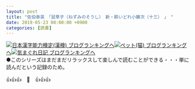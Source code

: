 ```yaml
---
layout: post
title: "佐伯泰英　「鼠草子（ねずみのそうし）　新・酔いどれ小籘次（十三）　」　"
date: 2019-05-23 00:00:00 +0900
categories: [読書]
---
```


[![](/syuusyuu9701/assets/images/佐伯泰英-「鼠草子（ねずみのそうし）-新・酔いどれ小籘次（十三）-」--br_c_3028_1.gif)](http://blog.with2.net/link.php?1659096:3028 "日本漢字能力検定(漢検) ブログランキングへ")[日本漢字能力検定(漢検) ブログランキングへ](http://blog.with2.net/link.php?1659096:3028)[![](/syuusyuu9701/assets/images/佐伯泰英-「鼠草子（ねずみのそうし）-新・酔いどれ小籘次（十三）-」--br_c_1348_1.gif)](http://blog.with2.net/link.php?1659096:1348 "ペット(猫) ブログランキングへ")[ペット(猫) ブログランキングへ](http://blog.with2.net/link.php?1659096:1348)[![](/syuusyuu9701/assets/images/佐伯泰英-「鼠草子（ねずみのそうし）-新・酔いどれ小籘次（十三）-」--br_c_9257_1.gif)](http://blog.with2.net/link.php?1659096:9257 "気まぐれ日記 ブログランキングへ")[気まぐれ日記 ブログランキングへ](http://blog.with2.net/link.php?1659096:9257)  
●このシリーズはまだまだリラックスして楽しんで読むことができる・・・単に読んだという記録のため。  
  
👍👍👍　🐖　👍👍👍